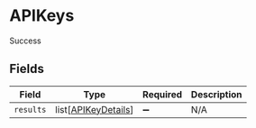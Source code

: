 # APIKeys

Success


## Fields

| Field                                                       | Type                                                        | Required                                                    | Description                                                 |
| ----------------------------------------------------------- | ----------------------------------------------------------- | ----------------------------------------------------------- | ----------------------------------------------------------- |
| `results`                                                   | list[[APIKeyDetails](../../models/shared/apikeydetails.md)] | :heavy_minus_sign:                                          | N/A                                                         |